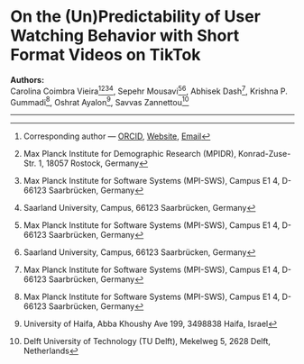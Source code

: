 # On the (Un)Predictability of User Watching Behavior with Short Format Videos on TikTok

**Authors:**  
Carolina Coimbra Vieira[^corresp][^1][^2][^3], Sepehr Mousavi[^2][^3], Abhisek Dash[^2], Krishna P. Gummadi[^2], Oshrat Ayalon[^4], Savvas Zannettou[^5]   

---

[^1]: Max Planck Institute for Demographic Research (MPIDR), Konrad-Zuse-Str. 1, 18057 Rostock, Germany  
[^2]: Max Planck Institute for Software Systems (MPI-SWS), Campus E1 4, D-66123 Saarbrücken, Germany  
[^3]: Saarland University, Campus, 66123 Saarbrücken, Germany  
[^4]: University of Haifa, Abba Khoushy Ave 199, 3498838 Haifa, Israel  
[^5]: Delft University of Technology (TU Delft), Mekelweg 5, 2628 Delft, Netherlands  
[^corresp]: Corresponding author — [ORCID](https://orcid.org/0000-0003-3156-4151), [Website](https://carolcoimbra.github.io/), [Email](mailto:coimbravieira@demogr.mpg.de)
